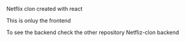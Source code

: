 Netflix clon created with react

This is onluy the frontend

To see the backend check the other repository Netfliz-clon backend
